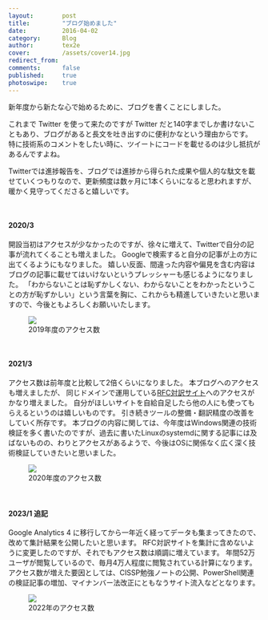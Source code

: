 ```yaml
---
layout:        post
title:         "ブログ始めました"
date:          2016-04-02
category:      Blog
author:        tex2e
cover:         /assets/cover14.jpg
redirect_from:
comments:      false
published:     true
photoswipe:    true
---
```


新年度から新たな心で始めるために、ブログを書くことにしました。

これまで Twitter を使って来たのですが Twitter だと140字までしか書けないこともあり、ブログがあると長文を吐き出すのに便利かなという理由からです。
特に技術系のコメントをしたい時に、ツイートにコードを載せるのは少し抵抗があるんですよね。

Twitterでは進捗報告を、ブログでは進捗から得られた成果や個人的な駄文を載せていくつもりなので、更新頻度は数ヶ月に1本くらいになると思われますが、暖かく見守ってくださると嬉しいです。

<br>

#### 2020/3

開設当初はアクセスが少なかったのですが、徐々に増えて、Twitterで自分の記事が流れてくることも増えました。
Googleで検索すると自分の記事が上の方に出てくるようにもなりました。
嬉しい反面、間違った内容や偏見を含む内容はブログの記事に載せてはいけないというプレッシャーも感じるようになりました。
「わからないことは恥ずかしくない、わからないことをわかったということの方が恥ずかしい」という言葉を胸に、これからも精進していきたいと思いますので、今後ともよろしくお願いいたします。

<figure>
<img src="{{ site.baseurl }}/media/post/blog/ga-2020-3.png" />
<figcaption>2019年度のアクセス数</figcaption>
</figure>


<br>

#### 2021/3

アクセス数は前年度と比較して2倍くらいになりました。
本ブログへのアクセスも増えましたが、
同じドメインで運用している[RFC対訳サイト](https://tex2e.github.io/rfc-translater/html/)へのアクセスがかなり増えました。
自分がほしいサイトを自給自足したら他の人にも使ってもらえるというのは嬉しいものです。
引き続きツールの整備・翻訳精度の改善をしていく所存です。
本ブログの内容に関しては、今年度はWindows関連の技術検証を多く書いたのですが、過去に書いたLinuxのsystemdに関する記事には及ばないものの、わりとアクセスがあるようで、今後はOSに関係なく広く深く技術検証していきたいと思いました。

<figure>
<img src="{{ site.baseurl }}/media/post/blog/ga-2021-3.png" />
<figcaption>2020年度のアクセス数</figcaption>
</figure>


<br>

#### 2023/1 追記

Google Analytics 4 に移行してから一年近く経ってデータも集まってきたので、改めて集計結果を公開したいと思います。
RFC対訳サイトを集計に含めないように変更したのですが、それでもアクセス数は順調に増えています。
年間52万ユーザが閲覧しているので、毎月4万人程度に閲覧されている計算になります。
アクセス数が増えた要因としては、CISSP勉強ノートの公開、PowerShell関連の検証記事の増加、マイナンバー法改正にともなうサイト流入などとなります。

<figure>
<img src="{{ site.baseurl }}/media/post/blog/ga-2023-1-A.png" />
<figcaption>2022年のアクセス数</figcaption>
</figure>

<!--
リアルタイムのアクセス状況では、平日の業務時間あたりは180ユーザ、夜は50ユーザ程度を推移している感じです。
休日よりも平日の方がアクセス数が多いので、業務での調べことに本サイトが利用されている感じです。

<figure>
<img src="{{ site.baseurl }}/media/post/blog/ga-2023-1-B.png" />
<figcaption>平日昼間のアクセス数</figcaption>
</figure>
-->
